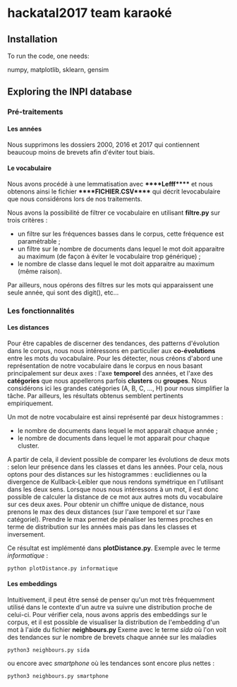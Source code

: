 # hackatal2017 team karaoké

## Installation

To run the code, one needs:

numpy, matplotlib, sklearn, gensim


## Exploring the INPI database

### Pré-traitements 

#### Les années 

Nous supprimons les dossiers 2000, 2016 et 2017 qui contiennent beaucoup moins de brevets afin d'éviter tout biais.

#### Le vocabulaire

Nous avons procédé à une lemmatisation avec **\*\*\*\*Lefff\*\*\*\*** et nous obtenons ainsi le fichier **\*\*\*\*FICHIER.CSV\*\*\*\***
qui décrit levocabulaire que nous considérons lors de nos traitements.

Nous avons la possibilité de filtrer ce vocabulaire en utilisant **filtre.py** sur trois critères :
- un filtre sur les fréquences basses dans le corpus, cette fréquence est paramétrable ;
- un filtre sur le nombre de documents dans lequel le mot doit apparaitre au maximum (de façon à éviter le vocabulaire trop générique) ;
- le nombre de classe dans lequel le mot doit apparaitre au maximum (même raison).

Par ailleurs, nous opérons des filtres sur les mots qui apparaissent une seule année, qui sont des digit(), etc...


### Les fonctionnalités

#### Les distances

Pour être capables de discerner des tendances, des patterns d'évolution dans le corpus, nous nous intéressons en particulier aux **co-évolutions** entre les mots du vocabulaire. Pour les détecter, nous créons d'abord une représentation de notre vocabulaire dans le corpus en nous basant principalement sur deux axes : l'axe **temporel** des années, et l'axe des **catégories** que nous appellerons parfois **clusters** ou **groupes**. Nous considérons ici les grandes catégories (A, B, C, ..., H) pour nous simplifier la tâche. Par ailleurs, les résultats obtenus semblent pertinents empiriquement.

Un mot de notre vocabulaire est ainsi représenté par deux histogrammes :
- le nombre de documents dans lequel le mot apparait chaque année ;
- le nombre de documents dans lequel le mot apparait pour chaque cluster.

A partir de cela, il devient possible de comparer les évolutions de deux mots : selon leur présence dans les classes et dans les années.
Pour cela, nous optons pour des distances sur les histogrammes : euclidiennes ou la divergence de Kullback-Leibler que nous rendons symétrique en l'utilisant dans les deux sens.
Lorsque nous nous intéressons à un mot, il est donc possible de calculer la distance de ce mot aux autres mots du vocabulaire sur ces deux axes. Pour obtenir un chiffre unique de distance, nous prenons le max des deux distances (sur l'axe temporel et sur l'axe catégoriel). Prendre le max permet de pénaliser les termes proches en terme de distribution sur les années mais pas dans les classes et inversement.

Ce résultat est implémenté dans **plotDistance.py**. 
Exemple avec le terme *informatique* :
```
python plotDistance.py informatique
```
  
#### Les embeddings

Intuitivement, il peut être sensé de penser qu'un mot très fréquemment utilisé dans le contexte d'un autre va suivre une distribution proche de celui-ci.
Pour vérifier cela, nous avons appris des embeddings sur le corpus, et il est possible de visualiser la distribution de l'embedding d'un mot à l'aide du fichier **neighbours.py**
Exeme avec le terme *sida* où l'on voit des tendances sur le nombre de brevets chaque année sur les maladies
```
python3 neighbours.py sida
```
ou encore avec *smartphone* où les tendances sont encore plus nettes :
```
python3 neighbours.py smartphone
```

